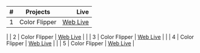 | #   |               Projects               |                                                                                                         Live |
| --- | :----------------------------------: | -----------------------------------------------------------------------------------------------------------: |
| 1   |        Color Flipper    |          [Web Live]() |
 |
| 2   |        Color Flipper    |          [Web Live]() | |
| 3   |        Color Flipper    |          [Web Live]() | |
| 4   |        Color Flipper    |          [Web Live]() | |
| 5   |        Color Flipper    |          [Web Live]() |
